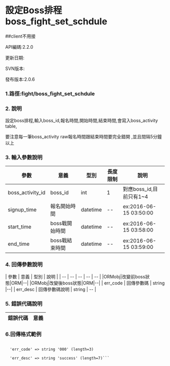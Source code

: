 # 設定Boss排程 boss_fight_set_schdule
##client不用接


API編碼:2.2.0

更新日期:

SVN版本:

發布版本:2.0.6
### 1.路徑:fight/boss_fight_set_schdule

### 2. 說明
設定boss排程,輸入boss_id,報名時間,開始時間,結束時間,會寫入boss_activity table,

要注意每一筆boss_activity raw報名時間跟結束時間要完全錯開 ,並且間隔5分鐘以上
### 3. 輸入參數說明
| 參數 | 意義 | 型別 |長度限制| 說明 |
| -- | -- | -- | -- | -- |
|boss_activity_id|boss_id|int|1|對應boss_id,目前只有1~4|
|signup_time|報名開始時間|datetime|--|ex:2016-06-15 03:50:00|
|start_time|boss戰開始時間|datetime|--|ex:2016-06-15 03:58:00|
|end_time|boss戰結束時間|datetime|--|ex:2016-06-15 03:59:00|

### 4. 回傳參數說明
| 參數 | 意義 | 型別 | 說明 |
| -- | -- | -- | -- | -- |
|ORMobj|改變前boss狀態|ORM|--|
|ORMobj|改變後boss狀態|ORM|--|
| err_code | 回傳參數碼 | string |--|
| err_desc | 回傳參數碼說明 | string | -- |




### 5. 錯誤代碼說明
|錯誤代碼|意義|
|--|--|


### 6.回傳格式範例

```array (size=2)

  'err_code' => string '000' (length=3)
  
  'err_desc' => string 'success' (length=7)```


